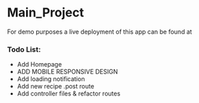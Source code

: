 # Main_Project
For demo purposes a live deployment of this app can be found at



<h3>Todo List:</h3>
<ul>
  <li>Add Homepage</li>
  <li>ADD MOBILE RESPONSIVE DESIGN</li>
  <li>Add loading notification</li>
  <li>Add new recipe .post route</li>
  <li>Add controller files & refactor routes</li>
</ul>
